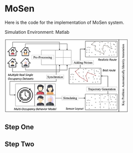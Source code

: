 # MoSen

Here is the code for the implementation of MoSen system.

Simulation Environment: Matlab



<img src="architecture2.jpg" width="400"/>

## Step One



## Step Two
